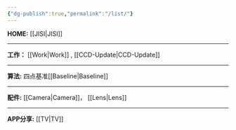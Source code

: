 ```yaml
---
{"dg-publish":true,"permalink":"/list/"}
---
```



**HOME:** [[JISI\|JISI]]

---
**工作：** [[Work\|Work]] , [[CCD-Update\|CCD-Update]]

---
**算法:** 四点基准[[Baseline\|Baseline]]

---
**配件:** [[Camera\|Camera]]，    [[Lens\|Lens]]

---
**APP分享:** [[TV\|TV]]  